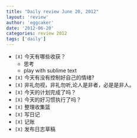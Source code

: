 ```yaml
---
title: "Daily review June 20, 2012" 
layout: 'review'
author: 'eggcaker'
date: '2012-06-20'
categories: review 2012
tags: ['daily']
---
```



  * `[X]` 今天有哪些收获？ 
    * 思考 
    * play with sublime text 
  * `[X]` 今天有没有控制好自己的情绪? 
  * `[X]` 非礼勿视，非礼勿听,论人是非者，必是是非人。 
  * `[X]` 今天的计划完成了吗？ 
  * `[X]` 今天的好习惯执行了吗？ 
  * `[X]` 整理收集篮 
  * `[X]` 写日记 
  * `[X]` 记账 
  * `[X]` 发布日志草稿 

